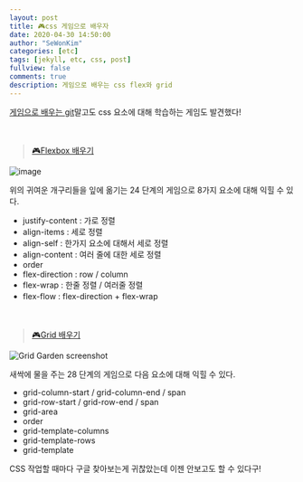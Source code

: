 ```yaml
---
layout: post
title: 🎮css 게임으로 배우자 
date: 2020-04-30 14:50:00
author: "SeWonKim"
categories: [etc]
tags: [jekyll, etc, css, post]
fullview: false
comments: true
description: 게임으로 배우는 css flex와 grid
---
```


[게임으로 배우는 git](https://sewonkimm.github.io/git/2020/04/25/GitGame.html)말고도 css 요소에 대해 학습하는 게임도 발견했다!


　

> [🎮Flexbox 배우기](http://flexboxfroggy.com/#ko)

![image](https://user-images.githubusercontent.com/30452963/80678049-17415680-8af5-11ea-8fa3-96ccf8946b70.png)

위의 귀여운 개구리들을 잎에 옮기는 24 단계의 게임으로 8가지 요소에 대해 익힐 수 있다.

- justify-content : 가로 정렬
- align-items : 세로 정렬
- align-self : 한가지 요소에 대해서 세로 정렬
- align-content : 여러 줄에 대한 세로 정렬
- order
- flex-direction : row / column
- flex-wrap : 한줄 정렬 / 여러줄 정렬
- flex-flow : flex-direction + flex-wrap
　

　

> [🎮Grid 배우기](https://cssgridgarden.com/#ko)

![Grid Garden screenshot](./images/screenshot.png)

새싹에 물을 주는 28 단계의 게임으로 다음 요소에 대해 익힐 수 있다.

- grid-column-start / grid-column-end / span
- grid-row-start / grid-row-end / span
- grid-area
- order
- grid-template-columns
- grid-template-rows
- grid-template


CSS 작업할 때마다 구글 찾아보는게 귀찮았는데 이젠 안보고도 할 수 있다구!

　
